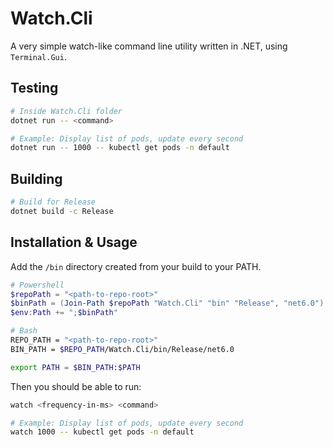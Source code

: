 # Watch.Cli

A very simple watch-like command line utility written in .NET, using `Terminal.Gui`.

## Testing

```bash
# Inside Watch.Cli folder
dotnet run -- <command>

# Example: Display list of pods, update every second
dotnet run -- 1000 -- kubectl get pods -n default
```

## Building

```bash
# Build for Release
dotnet build -c Release
```

## Installation & Usage

Add the `/bin` directory created from your build to your PATH.

```powershell
# Powershell
$repoPath = "<path-to-repo-root>"
$binPath = (Join-Path $repoPath "Watch.Cli" "bin" "Release", "net6.0")
$env:Path += ";$binPath"
```

```bash
# Bash
REPO_PATH = "<path-to-repo-root>"
BIN_PATH = $REPO_PATH/Watch.Cli/bin/Release/net6.0

export PATH = $BIN_PATH:$PATH
```

Then you should be able to run:

```bash
watch <frequency-in-ms> <command>

# Example: Display list of pods, update every second
watch 1000 -- kubectl get pods -n default
```
